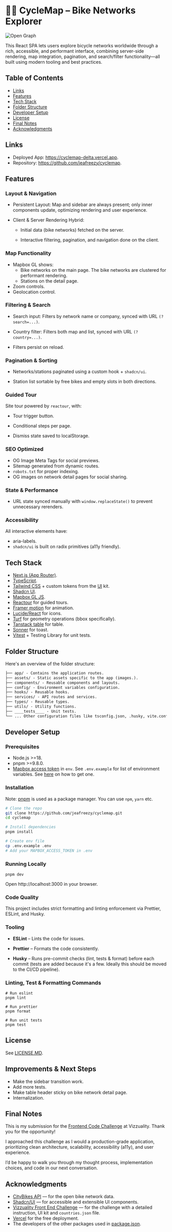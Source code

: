 # 🚴‍♂️ CycleMap – Bike Networks Explorer

![Open Graph](./public/og/opengraph-image.png)

This React SPA lets users explore bicycle networks worldwide through a rich, accessible, and performant interface, combining server-side rendering, map integration, pagination, and search/filter functionality—all built using modern tooling and best practices.

## Table of Contents

- [Links](#links)
- [Features](#features)
- [Tech Stack](#tech-stack)
- [Folder Structure](#folder-structure)
- [Developer Setup](#developer-setup)
- [License](#license)
- [Final Notes](#final-notes)
- [Acknowledgments](#acknowledgements)

## Links

- Deployed App: https://cyclemap-delta.vercel.app.
- Repository: https://github.com/jeafreezy/cyclemap.

## Features

### Layout & Navigation

- Persistent Layout: Map and sidebar are always present; only inner components update, optimizing rendering and user experience.

- Client & Server Rendering Hybrid:

  - Initial data (bike networks) fetched on the server.

  - Interactive filtering, pagination, and navigation done on the client.

### Map Functionality

- Mapbox GL shows:
  - Bike networks on the main page. The bike networks are clustered for performant rendering.
  - Stations on the detail page.
- Zoom controls.
- Geolocation control.

### Filtering & Search

- Search input: Filters by network name or company, synced with URL `(?search=...)`.

- Country filter: Filters both map and list, synced with URL `(?country=...)`.

- Filters persist on reload.

### Pagination & Sorting

- Networks/stations paginated using a custom hook + `shadcn/ui`.

- Station list sortable by free bikes and empty slots in both directions.

### Guided Tour

Site tour powered by `reactour`, with:

- Tour trigger button.

- Conditional steps per page.

- Dismiss state saved to localStorage.

### SEO Optimized

- OG Image Meta Tags for social previews.
- Sitemap generated from dynamic routes.
- `robots.txt` for proper indexing.
- OG images on network detail pages for social sharing.

### State & Performance

- URL state synced manually with `window.replaceState()` to prevent unnecessary rerenders.

### Accessibility

All interactive elements have:

- aria-labels.
- `shadcn/ui` is built on radix primitives (a11y friendly).

## Tech Stack

- [Next.js (App Router)](https://nextjs.org/docs).
- [TypeScript](https://www.typescriptlang.org/).
- [Tailwind CSS](https://tailwindcss.com/) + custom tokens from the [UI](https://www.figma.com/design/0MNqMneHvxahQZ6pknjzlq/Frontend-Challenge?node-id=5110-10913&t=lPnWiIiq1Z13J7eC-0) kit.
- [Shadcn UI](https://ui.shadcn.com/).
- [Mapbox GL JS](https://docs.mapbox.com/mapbox-gl-js/api/).
- [Reactour](https://docs.react.tours/) for guided tours.
- [Framer motion](https://motion.dev/) for animation.
- [Lucide/React](https://lucide.dev/icons/) for icons.
- [Turf](https://turfjs.org/) for geometry operations (bbox specifically).
- [Tanstack table](https://tanstack.com/table/latest) for table.
- [Sonner](https://sonner.emilkowal.ski/) for toast.
- [Vitest](https://vitest.dev/) + Testing Library for unit tests.

## Folder Structure

Here's an overview of the folder structure:

```markdown
├── app/ - Contains the application routes.
├── assets/ - Static assets specific to the app (images.).
├── components/ - Reusable components and layouts.
├── config/ - Environment variables configuration.
├── hooks/ - Reusable hooks.
├── services/ - API routes and services.
├── types/ - Reusable types.
├── utils/ - Utility functions.
├── ____tests____ - Unit tests.
└── ... Other configuration files like tsconfig.json, .husky, vite.config.mts etc.
```

## Developer Setup

### Prerequisites

- Node.js >=18.
- pnpm >=9.8.0.
- [Mapbox access token](https://mapbox.com/) in `env`. See `.env.example` for list of environment variables. See [here](https://docs.mapbox.com/help/getting-started/access-tokens/) on how to get one.

### Installation

Note: [pnpm](http://pnpm.io/) is used as a package manager. You can use `npm`, `yarn` etc.

```bash
# Clone the repo
git clone https://github.com/jeafreezy/cyclemap.git
cd cyclemap

# Install dependencies
pnpm install

# Create env file
cp .env.example .env
# Add your MAPBOX_ACCESS_TOKEN in .env
```

### Running Locally

```
pnpm dev
```

Open http://localhost:3000 in your browser.

### Code Quality

This project includes strict formatting and linting enforcement via Prettier, ESLint, and Husky.

### Tooling

- **ESLint** – Lints the code for issues.

- **Prettier** – Formats the code consistently.

- **Husky** – Runs pre-commit checks (lint, tests & format) before each commit (tests are added because it's a few. Ideally this should be moved to the CI/CD pipeline).

### Linting, Test & Formatting Commands

```
# Run eslint
pnpm lint

# Run prettier
pnpm format

# Run unit tests
pnpm test
```

## License

See [LICENSE.MD](./LICENSE).

## Improvements & Next Steps

- Make the sidebar transition work.
- Add more tests.
- Make table header sticky on bike network detail page.
- Internalization.

## Final Notes

This is my submission for the [Frontend Code Challenge](https://github.com/Vizzuality/front-end-code-challenge/tree/master/mid-senior) at Vizzuality.
Thank you for the opportunity!

I approached this challenge as I would a production-grade application, prioritizing clean architecture, scalability, accessibility (a11y), and user experience.

I’d be happy to walk you through my thought process, implementation choices, and code in our next conversation.

## Acknowledgments

- [CityBikes API](https://api.citybik.es/v2/) — for the open bike network data.
- [Shadcn/UI](https://ui.shadcn.com/) — for accessible and extensible UI components.
- [Vizzuality Front End Challenge](https://github.com/Vizzuality/front-end-code-challenge/tree/master/mid-senior) — for the challenge with a detailed instruction, UI kit and `countries.json` file.
- [Vercel](https://vercel.com/) for the free deployment.
- The developers of the other packages used in [package.json](./package.json).
